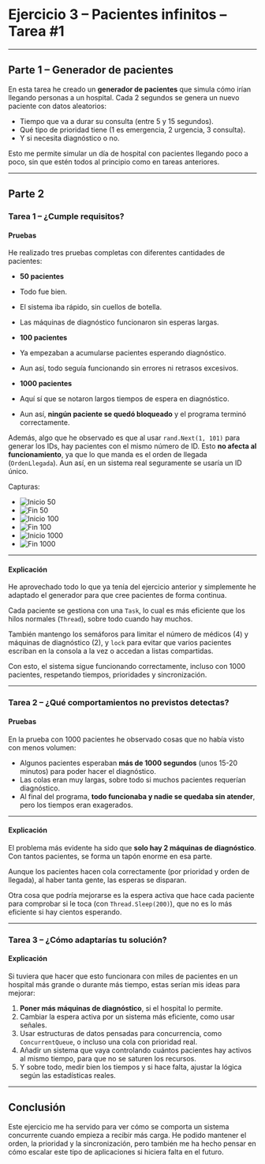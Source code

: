 # Ejercicio 3 – Pacientes infinitos – Tarea #1

---

## Parte 1 – Generador de pacientes

En esta tarea he creado un **generador de pacientes** que simula cómo irían llegando personas a un hospital. Cada 2 segundos se genera un nuevo paciente con datos aleatorios:

- Tiempo que va a durar su consulta (entre 5 y 15 segundos).
- Qué tipo de prioridad tiene (1 es emergencia, 2 urgencia, 3 consulta).
- Y si necesita diagnóstico o no.

Esto me permite simular un día de hospital con pacientes llegando poco a poco, sin que estén todos al principio como en tareas anteriores.

---

## Parte 2

### Tarea 1 – ¿Cumple requisitos?

####  Pruebas

He realizado tres pruebas completas con diferentes cantidades de pacientes:

-  **50 pacientes**
  - Todo fue bien.
  - El sistema iba rápido, sin cuellos de botella.
  - Las máquinas de diagnóstico funcionaron sin esperas largas.

-  **100 pacientes**
  - Ya empezaban a acumularse pacientes esperando diagnóstico.
  - Aun así, todo seguía funcionando sin errores ni retrasos excesivos.

-  **1000 pacientes**
  - Aquí sí que se notaron largos tiempos de espera en diagnóstico.
  - Aun así, **ningún paciente se quedó bloqueado** y el programa terminó correctamente.

Además, algo que he observado es que al usar `rand.Next(1, 101)` para generar los IDs, hay pacientes con el mismo número de ID. Esto **no afecta al funcionamiento**, ya que lo que manda es el orden de llegada (`OrdenLlegada`). Aun así, en un sistema real seguramente se usaría un ID único.

 Capturas:

- ![Inicio 50](../../Capturas/Tarea9-p50.png)
- ![Fin 50](../../Capturas/Tarea9-f50.png)
- ![Inicio 100](../../Capturas/Tarea9-p100.png)
- ![Fin 100](../../Capturas/Tarea9-f100.png)
- ![Inicio 1000](../../Capturas/Tarea9-p1000.png)
- ![Fin 1000](../../Capturas/Tarea9-f1000.png)


---

####  Explicación

He aprovechado todo lo que ya tenía del ejercicio anterior y simplemente he adaptado el generador para que cree pacientes de forma continua.

Cada paciente se gestiona con una `Task`, lo cual es más eficiente que los hilos normales (`Thread`), sobre todo cuando hay muchos.

También mantengo los semáforos para limitar el número de médicos (4) y máquinas de diagnóstico (2), y `lock` para evitar que varios pacientes escriban en la consola a la vez o accedan a listas compartidas.

Con esto, el sistema sigue funcionando correctamente, incluso con 1000 pacientes, respetando tiempos, prioridades y sincronización.

---

### Tarea 2 – ¿Qué comportamientos no previstos detectas?

####  Pruebas

En la prueba con 1000 pacientes he observado cosas que no había visto con menos volumen:

- Algunos pacientes esperaban **más de 1000 segundos** (unos 15-20 minutos) para poder hacer el diagnóstico.
- Las colas eran muy largas, sobre todo si muchos pacientes requerían diagnóstico.
- Al final del programa, **todo funcionaba y nadie se quedaba sin atender**, pero los tiempos eran exagerados.

---

####  Explicación

El problema más evidente ha sido que **solo hay 2 máquinas de diagnóstico**. Con tantos pacientes, se forma un tapón enorme en esa parte.

Aunque los pacientes hacen cola correctamente (por prioridad y orden de llegada), al haber tanta gente, las esperas se disparan.

Otra cosa que podría mejorarse es la espera activa que hace cada paciente para comprobar si le toca (con `Thread.Sleep(200)`), que no es lo más eficiente si hay cientos esperando.

---

### Tarea 3 – ¿Cómo adaptarías tu solución?

####  Explicación

Si tuviera que hacer que esto funcionara con miles de pacientes en un hospital más grande o durante más tiempo, estas serían mis ideas para mejorar:

1. **Poner más máquinas de diagnóstico**, si el hospital lo permite.
2. Cambiar la espera activa por un sistema más eficiente, como usar señales.
3. Usar estructuras de datos pensadas para concurrencia, como `ConcurrentQueue`, o incluso una cola con prioridad real.
4. Añadir un sistema que vaya controlando cuántos pacientes hay activos al mismo tiempo, para que no se saturen los recursos.
5. Y sobre todo, medir bien los tiempos y si hace falta, ajustar la lógica según las estadísticas reales.

---

## Conclusión

Este ejercicio me ha servido para ver cómo se comporta un sistema concurrente cuando empieza a recibir más carga. He podido mantener el orden, la prioridad y la sincronización, pero también me ha hecho pensar en cómo escalar este tipo de aplicaciones si hiciera falta en el futuro.


